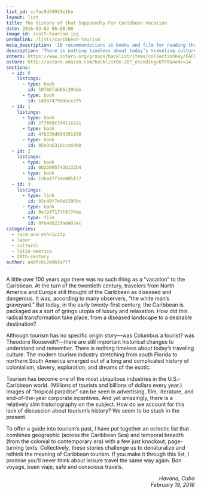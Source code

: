 ```yaml
---
list_id: cc7ac9d59919e1ba
layout: list
title: The History of that Supposedly-Fun Caribbean Vacation
date: 2016-03-02 06:00:00
image_id: scott-tourism.jpg
permalink: /lists/caribbean-tourism
meta_description: '10 recommendations in books and film for reading the history of Caribbean tourism from historian Blake Scott'
description: 'There is nothing timeless about today’s traveling culture. The modern tourism industry stretching from south Florida to northern South America emerged out of a long and complicated history of colonialism, slavery, exploration, and dreams of the exotic. To offer a guide into tourism’s past, this eclectic list of stories challenges us to rethink the meaning of Caribbean tourism.'
zotero: https://www.zotero.org/groups/backlist/items/collectionKey/FACPFJPC
astore: http://astore.amazon.com/backlist0e-20?_encoding=UTF8&node=14
sections: 
  - id: 0
    listings:
      - type: book
        id: 10706fab85c39bbe
      - type: book
        id: 149a74798daccef5
  - id: 1
    listings:
      - type: book
        id: 2f7668c33411e2a1
      - type: book
        id: 4fb336d884391958
      - type: book
        id: 85e3c6310ccc64b8
  - id: 2
    listings:
      - type: book
        id: 002b095743b132b4
      - type: book
        id: 13ba1ff30e005f27
  - id: 3
    listings:
      - type: link
        id: 93c49f7e0e5398bc
      - type: book
        id: 0ef24717ff8f74de
      - type: film
        id: 9f64d022fad407ec
categories: 
  - race-and-ethnicity
  - labor
  - cultural
  - latin-america
  - 20th-century
author: a40fc6c2e065a77f
---
```

A little over 100 years ago there was no such thing as a “vacation” to the Caribbean. At the turn of the twentieth century, travelers from North America and Europe still thought of the Caribbean as diseased and dangerous. It was, according to many observers, “the white man’s graveyard.” But today, in the early twenty-first century, the Caribbean is packaged as a sort of gringo utopia of luxury and relaxation. How did this radical transformation take place, from a diseased landscape to a desirable destination?

Although tourism has no specific origin story—was Columbus a tourist? was Theodore Roosevelt?—there are still important historical changes to understand and remember. There is nothing timeless about today’s traveling culture. The modern tourism industry stretching from south Florida to northern South America emerged out of a long and complicated history of colonialism, slavery, exploration, and dreams of the exotic. 

Tourism has become one of the most ubiquitous industries in the U.S.-Caribbean world. (Millions of tourists and billions of dollars every year.) Images of “tropical paradise” can be seen in advertising, film, literature, and end-of-the-year corporate incentives. And yet amazingly, there is a relatively slim historiography on the subject. How do we account for this lack of discussion about tourism’s history? We seem to be stuck in the present. 

To offer a guide into tourism’s past, I have put together an eclectic list that combines geographic (across the Caribbean Sea) and temporal breadth (from the colonial to contemporary era) with a few just knockout, page-turning texts. Collectively, these stories challenge us to denaturalize and rethink the meaning of Caribbean tourism. If you make it through this list, I promise you’ll never think about leisure travel the same way again.
Bon voyage, buen viaje, safe and conscious travels.

<p style="text-align: right">
  <i>Havana, Cuba<br />
  February 19, 2016</i>
</p>